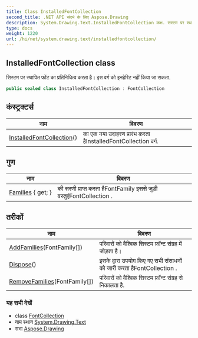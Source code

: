 ```yaml
---
title: Class InstalledFontCollection
second_title: .NET API संदर्भ के लिए Aspose.Drawing
description: System.Drawing.Text.InstalledFontCollection कक्ष. सस्टम पर स्थपत फंट क प्रतनधत्व करत है इस वर्ग क इनहेरट नहं कय ज सकत.
type: docs
weight: 1220
url: /hi/net/system.drawing.text/installedfontcollection/
---
```

## InstalledFontCollection class

सिस्टम पर स्थापित फोंट का प्रतिनिधित्व करता है। इस वर्ग को इनहेरिट नहीं किया जा सकता.

```csharp
public sealed class InstalledFontCollection : FontCollection
```

## कंस्ट्रक्टर्स

| नाम | विवरण |
| --- | --- |
| [InstalledFontCollection](installedfontcollection/)() | का एक नया उदाहरण प्रारंभ करता हैInstalledFontCollection वर्ग. |

## गुण

| नाम | विवरण |
| --- | --- |
| [Families](../../system.drawing.text/fontcollection/families/) { get; } | की सरणी प्राप्त करता हैFontFamily इससे जुड़ी वस्तुएंFontCollection . |

## तरीकों

| नाम | विवरण |
| --- | --- |
| [AddFamilies](../../system.drawing.text/installedfontcollection/addfamilies/)(FontFamily[]) | परिवारों को वैश्विक सिस्टम फ़ॉन्ट संग्रह में जोड़ता है। |
| [Dispose](../../system.drawing.text/fontcollection/dispose/)() | इसके द्वारा उपयोग किए गए सभी संसाधनों को जारी करता हैFontCollection . |
| [RemoveFamilies](../../system.drawing.text/installedfontcollection/removefamilies/)(FontFamily[]) | परिवारों को वैश्विक सिस्टम फ़ॉन्ट संग्रह से निकालता है. |

### यह सभी देखें

* class [FontCollection](../fontcollection/)
* नाम स्थान [System.Drawing.Text](../../system.drawing.text/)
* सभा [Aspose.Drawing](../../)


